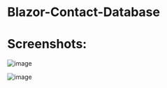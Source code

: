# Blazor-Contact-Database
# Screenshots:
![image](https://github.com/yehiatarek63/Blazor-Contact-Database/assets/94568731/82effd75-c7ac-40e2-9174-5a2f6523f8d9)

![image](https://github.com/yehiatarek63/Blazor-Contact-Database/assets/94568731/db447c11-87d2-4164-8cc0-1c16f57a8c31)
